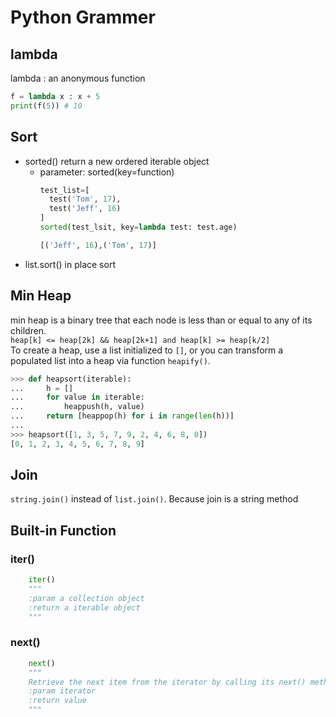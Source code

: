 # Python Grammer
## lambda
lambda : an anonymous function
```python
f = lambda x : x + 5
print(f(5)) # 10
```

## Sort
* sorted() return a new ordered iterable object
    * parameter: sorted(key=function)
      ```python
      test_list=[
        test('Tom', 17),
        test('Jeff', 16)
      ]
      sorted(test_lsit, key=lambda test: test.age)
      ```
      ```python
      [('Jeff', 16),('Tom', 17)]
      ```
* list.sort() in place sort
## Min Heap
min heap is a binary tree that each node is less than or equal to any of its children.  
`heap[k] <= heap[2k] && heap[2k+1] and heap[k] >= heap[k/2]`  
To create a heap, use a list initialized to `[]`, or you can transform a populated list into a heap via function `heapify()`.  
```python
>>> def heapsort(iterable):
...     h = []
...     for value in iterable:
...         heappush(h, value)
...     return [heappop(h) for i in range(len(h))]
...
>>> heapsort([1, 3, 5, 7, 9, 2, 4, 6, 8, 0])
[0, 1, 2, 3, 4, 5, 6, 7, 8, 9]
```

## Join
`string.join()` instead of `list.join()`. Because join is a string method

## Built-in Function
### iter()
```python
    iter()
    """
    :param a collection object
    :return a iterable object
    """
```
### next()
```python
    next()
    """
    Retrieve the next item from the iterator by calling its next() method. 
    :param iterator
    :return value
    """
```




